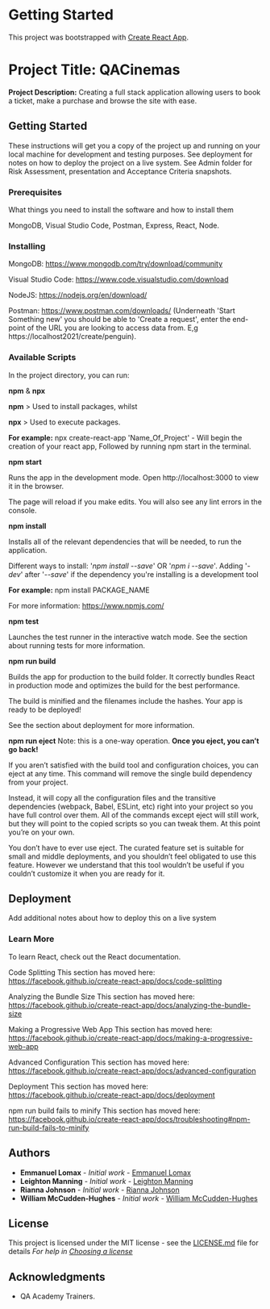 # Getting Started

This project was bootstrapped with [Create React App](https://github.com/facebook/create-react-app).

# Project Title: QACinemas

**Project Description:** Creating a full stack application allowing users to book a ticket, make a purchase and browse the site with ease.

## Getting Started

These instructions will get you a copy of the project up and running on your local machine
for development and testing purposes. See deployment for notes on how to deploy the project on a live system.
See Admin folder for Risk Assessment, presentation and Acceptance Criteria snapshots.

### Prerequisites

What things you need to install the software and how to install them

MongoDB,
Visual Studio Code,
Postman,
Express,
React,
Node.

### Installing

MongoDB: https://www.mongodb.com/try/download/community

Visual Studio Code: https://www.code.visualstudio.com/download

NodeJS: https://nodejs.org/en/download/

Postman: https://www.postman.com/downloads/ (Underneath 'Start Something new' you should be able to 'Create a request', enter the end-point of the URL you are looking to access data from. E,g https://localhost2021/create/penguin).

### Available Scripts

In the project directory, you can run:

**npm** & **npx**

**npm** > Used to install packages, whilst

**npx** > Used to execute packages.

**For example:** npx create-react-app 'Name_Of_Project' - Will begin the creation of your react app,
Followed by running npm start in the terminal.

**npm start**

Runs the app in the development mode.
Open http://localhost:3000 to view it in the browser.

The page will reload if you make edits.
You will also see any lint errors in the console.

**npm install**

Installs all of the relevant dependencies that will be needed,
to run the application.

Different ways to install: '_npm install --save_' OR '_npm i --save_'.
Adding '_-dev_' after '_--save_' if the dependency you're installing is a development tool

**For example:** npm install PACKAGE_NAME

For more information: https://www.npmjs.com/

**npm test**

Launches the test runner in the interactive watch mode.
See the section about running tests for more information.

**npm run build**

Builds the app for production to the build folder.
It correctly bundles React in production mode and optimizes the build for the best performance.

The build is minified and the filenames include the hashes.
Your app is ready to be deployed!

See the section about deployment for more information.

**npm run eject**
Note: this is a one-way operation. **Once you eject, you can’t go back!**

If you aren’t satisfied with the build tool and configuration choices, you can eject at any time. This command will remove the single build dependency from your project.

Instead, it will copy all the configuration files and the transitive dependencies (webpack, Babel, ESLint, etc) right into your project so you have full control over them. All of the commands except eject will still work, but they will point to the copied scripts so you can tweak them. At this point you’re on your own.

You don’t have to ever use eject. The curated feature set is suitable for small and middle deployments, and you shouldn’t feel obligated to use this feature. However we understand that this tool wouldn’t be useful if you couldn’t customize it when you are ready for it.

## Deployment

Add additional notes about how to deploy this on a live system

### Learn More

To learn React, check out the React documentation.

Code Splitting
This section has moved here: https://facebook.github.io/create-react-app/docs/code-splitting

Analyzing the Bundle Size
This section has moved here: https://facebook.github.io/create-react-app/docs/analyzing-the-bundle-size

Making a Progressive Web App
This section has moved here: https://facebook.github.io/create-react-app/docs/making-a-progressive-web-app

Advanced Configuration
This section has moved here: https://facebook.github.io/create-react-app/docs/advanced-configuration

Deployment
This section has moved here: https://facebook.github.io/create-react-app/docs/deployment

npm run build fails to minify
This section has moved here: https://facebook.github.io/create-react-app/docs/troubleshooting#npm-run-build-fails-to-minify

## Authors

- **Emmanuel Lomax** - _Initial work_ - [Emmanuel Lomax](https://github.com/qamanny)
- **Leighton Manning** - _Initial work_ - [Leighton Manning](https://github.com/leightonmanningQA)
- **Rianna Johnson** - _Initial work_ - [Rianna Johnson](https://github.com/RQAJohnson)
- **William McCudden-Hughes** - _Initial work_ - [William McCudden-Hughes](https://github.com/willmccuddenQA)

## License

This project is licensed under the MIT license - see the [LICENSE.md](LICENSE.md) file for details
_For help in [Choosing a license](https://choosealicense.com/)_

## Acknowledgments

- QA Academy Trainers.

